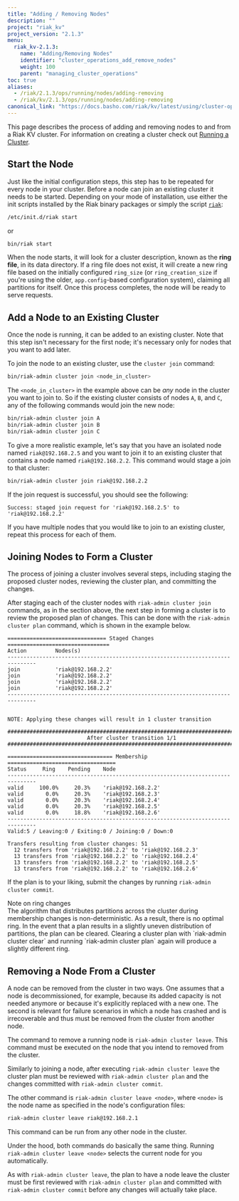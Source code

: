 ```yaml
---
title: "Adding / Removing Nodes"
description: ""
project: "riak_kv"
project_version: "2.1.3"
menu:
  riak_kv-2.1.3:
    name: "Adding/Removing Nodes"
    identifier: "cluster_operations_add_remove_nodes"
    weight: 100
    parent: "managing_cluster_operations"
toc: true
aliases:
  - /riak/2.1.3/ops/running/nodes/adding-removing
  - /riak/kv/2.1.3/ops/running/nodes/adding-removing
canonical_link: "https://docs.basho.com/riak/kv/latest/using/cluster-operations/adding-removing-nodes"
---
```


[use running cluster]: /riak/kv/2.1.3/using/running-a-cluster

This page describes the process of adding and removing nodes to and from
a Riak KV cluster. For information on creating a cluster check out [Running a Cluster][use running cluster].

## Start the Node

Just like the initial configuration steps, this step has to be repeated
for every node in your cluster. Before a node can join an existing
cluster it needs to be started. Depending on your mode of installation,
use either the init scripts installed by the Riak binary packages or
simply the script [`riak`](/riak/kv/2.1.3/using/admin/riak-cli/):

```bash
/etc/init.d/riak start
```

or

```bash
bin/riak start
```

When the node starts, it will look for a cluster description, known as
the **ring file**, in its data directory. If a ring file does not exist,
it will create a new ring file based on the initially configured
`ring_size` (or `ring_creation_size` if you're using the older,
`app.config`-based configuration system), claiming all partitions for
itself. Once this process completes, the node will be ready to serve
requests.

## Add a Node to an Existing Cluster

Once the node is running, it can be added to an existing cluster. Note
that this step isn't necessary for the first node; it's necessary only
for nodes that you want to add later.

To join the node to an existing cluster, use the `cluster join` command:

```bash
bin/riak-admin cluster join <node_in_cluster>
```

The `<node_in_cluster>` in the example above can be _any_ node in the
cluster you want to join to. So if the existing cluster consists of
nodes `A`, `B`, and `C`, any of the following commands would join the
new node:

```bash
bin/riak-admin cluster join A
bin/riak-admin cluster join B
bin/riak-admin cluster join C
```

To give a more realistic example, let's say that you have an isolated
node named `riak@192.168.2.5` and you want to join it to an existing
cluster that contains a node named `riak@192.168.2.2`. This command
would stage a join to that cluster:

```bash
bin/riak-admin cluster join riak@192.168.2.2
```

If the join request is successful, you should see the following:

```
Success: staged join request for 'riak@192.168.2.5' to 'riak@192.168.2.2'
```

If you have multiple nodes that you would like to join to an existing
cluster, repeat this process for each of them.

## Joining Nodes to Form a Cluster

The process of joining a cluster involves several steps, including
staging the proposed cluster nodes, reviewing the cluster plan, and
committing the changes.

After staging each of the cluster nodes with `riak-admin cluster join`
commands, as in the section above, the next step in forming a cluster is
to review the proposed plan of changes. This can be done with the
`riak-admin cluster plan` command, which is shown in the example below.

```
=============================== Staged Changes ================================
Action         Nodes(s)
-------------------------------------------------------------------------------
join           'riak@192.168.2.2'
join           'riak@192.168.2.2'
join           'riak@192.168.2.2'
join           'riak@192.168.2.2'
-------------------------------------------------------------------------------


NOTE: Applying these changes will result in 1 cluster transition

###############################################################################
                         After cluster transition 1/1
###############################################################################

================================= Membership ==================================
Status     Ring    Pending    Node
-------------------------------------------------------------------------------
valid     100.0%     20.3%    'riak@192.168.2.2'
valid       0.0%     20.3%    'riak@192.168.2.3'
valid       0.0%     20.3%    'riak@192.168.2.4'
valid       0.0%     20.3%    'riak@192.168.2.5'
valid       0.0%     18.8%    'riak@192.168.2.6'
-------------------------------------------------------------------------------
Valid:5 / Leaving:0 / Exiting:0 / Joining:0 / Down:0

Transfers resulting from cluster changes: 51
  12 transfers from 'riak@192.168.2.2' to 'riak@192.168.2.3'
  13 transfers from 'riak@192.168.2.2' to 'riak@192.168.2.4'
  13 transfers from 'riak@192.168.2.2' to 'riak@192.168.2.5'
  13 transfers from 'riak@192.168.2.2' to 'riak@192.168.2.6'
```

If the plan is to your liking, submit the changes by running `riak-admin
cluster commit`.

<div class="note">
<div class="title">Note on ring changes</div>
The algorithm that distributes partitions across the cluster
during membership changes is non-deterministic. As a result, there is no
optimal ring. In the event that a plan results in a slightly uneven
distribution of partitions, the plan can be cleared. Clearing a cluster
plan with `riak-admin cluster clear` and running `riak-admin cluster
plan` again will produce a slightly different ring.
</div>

## Removing a Node From a Cluster

A node can be removed from the cluster in two ways. One assumes that a
node is decommissioned, for example, because its added capacity is not
needed anymore or because it's explicitly replaced with a new one. The
second is relevant for failure scenarios in which a node has crashed and
is irrecoverable and thus must be removed from the cluster from another
node.

The command to remove a running node is `riak-admin cluster leave`. This
command must be executed on the node that you intend to removed from the
cluster.

Similarly to joining a node, after executing `riak-admin cluster leave`
the cluster plan must be reviewed with `riak-admin cluster plan` and
the changes committed with `riak-admin cluster commit`.

The other command is `riak-admin cluster leave <node>`, where `<node>`
is the node name as specified in the node's configuration files:

```bash
riak-admin cluster leave riak@192.168.2.1
```

This command can be run from any other node in the cluster.

Under the hood, both commands do basically the same thing. Running
`riak-admin cluster leave <node>` selects the current node for you
automatically.

As with `riak-admin cluster leave`, the plan to have a node leave the
cluster must be first reviewed with `riak-admin cluster plan` and
committed with `riak-admin cluster commit` before any changes will
actually take place.
